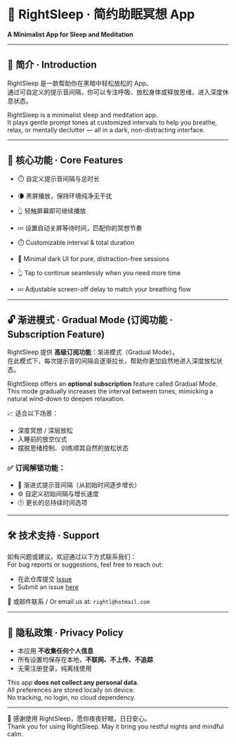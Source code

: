 # 🌙 RightSleep · 简约助眠冥想 App  
**A Minimalist App for Sleep and Meditation**

---

## 🧘 简介 · Introduction

RightSleep 是一款帮助你在黑暗中轻松放松的 App。  
通过可自定义的提示音间隔，你可以专注呼吸、放松身体或释放思绪，进入深度休息状态。

RightSleep is a minimalist sleep and meditation app.  
It plays gentle prompt tones at customized intervals to help you breathe, relax, or mentally declutter — all in a dark, non-distracting interface.

---

## 🎯 核心功能 · Core Features

- ⏱️ 自定义提示音间隔与总时长  
- 🌘 黑屏播放，保持环境纯净无干扰  
- 👆 轻触屏幕即可继续播放  
- 💤 设置自动关屏等待时间，匹配你的冥想节奏  

- ⏱️ Customizable interval & total duration  
- 🌙 Minimal dark UI for pure, distraction-free sessions  
- 👆 Tap to continue seamlessly when you need more time  
- 💤 Adjustable screen-off delay to match your breathing flow

---

## 🔓 渐进模式 · Gradual Mode (订阅功能 · Subscription Feature)

RightSleep 提供 **高级订阅功能**：渐进模式（Gradual Mode）。  
在此模式下，每次提示音的间隔会逐渐拉长，帮助你更加自然地进入深度放松状态。

RightSleep offers an **optional subscription** feature called Gradual Mode.  
This mode gradually increases the interval between tones, mimicking a natural wind-down to deepen relaxation.

📈 适合以下场景：

- 深度冥想 / 深层放松  
- 入睡前的放空仪式  
- 摆脱思绪控制、训练顺其自然的放松状态  

### ✅ 订阅解锁功能：

- 🔁 渐进式提示音间隔（从初始时间逐步增长）  
- ⚙️ 自定义初始间隔与增长速度  
- 🕒 更长的总持续时间选项  

---

## 🛠️ 技术支持 · Support

如有问题或建议，欢迎通过以下方式联系我们：  
For bug reports or suggestions, feel free to reach out:

- 在此仓库提交 [Issue](https://github.com/rightl/rightsleep/issues)  
- Submit an issue [here](https://github.com/rightl/rightsleep/issues)

📧 或邮件联系 / Or email us at: `rightl@hotmail.com`

---

## 🔐 隐私政策 · Privacy Policy

- 本应用 **不收集任何个人信息**  
- 所有设置均保存在本地，**不联网、不上传、不追踪**  
- 无需注册登录，纯离线使用  

This app **does not collect any personal data**.  
All preferences are stored locally on device.  
No tracking, no login, no cloud dependency.

---

🙏 感谢使用 RightSleep，愿你夜夜好眠，日日安心。  
Thank you for using RightSleep. May it bring you restful nights and mindful calm.
